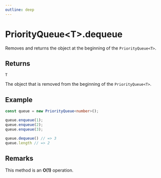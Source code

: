 ```yaml
---
outline: deep
---
```


# **PriorityQueue&lt;T&gt;.dequeue**

Removes and returns the object at the beginning of the `PriorityQueue<T>`.

## ****Returns****

`T`

The object that is removed from the beginning of the `PriorityQueue<T>`.

## ****Example****

```typescript
const queue = new PriorityQueue<number>();

queue.enqueue(1);
queue.enqueue(2);
queue.enqueue(3);

queue.dequeue() // => 3
queue.length // => 2
```

## ****Remarks****

This method is an **O(1)** operation.

